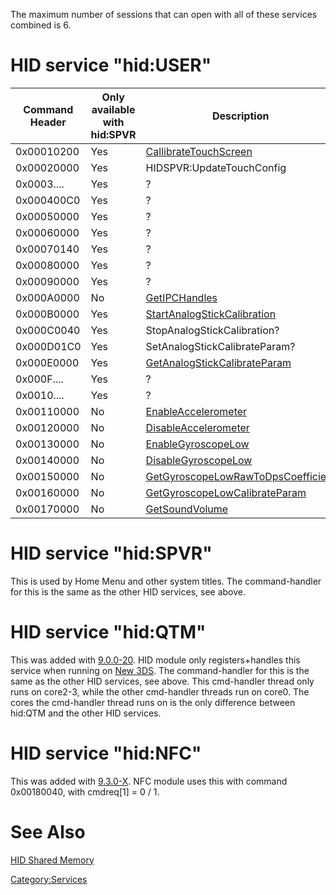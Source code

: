 The maximum number of sessions that can open with all of these services
combined is 6.

# HID service "hid:USER"

| Command Header | Only available with hid:SPVR | Description                                                                             |
|----------------|------------------------------|-----------------------------------------------------------------------------------------|
| 0x00010200     | Yes                          | [CallibrateTouchScreen](HIDSPVR:CallibrateTouch "wikilink")                             |
| 0x00020000     | Yes                          | HIDSPVR:UpdateTouchConfig                                                               |
| 0x0003....     | Yes                          | ?                                                                                       |
| 0x000400C0     | Yes                          | ?                                                                                       |
| 0x00050000     | Yes                          | ?                                                                                       |
| 0x00060000     | Yes                          | ?                                                                                       |
| 0x00070140     | Yes                          | ?                                                                                       |
| 0x00080000     | Yes                          | ?                                                                                       |
| 0x00090000     | Yes                          | ?                                                                                       |
| 0x000A0000     | No                           | [GetIPCHandles](HID:GetIPCHandles "wikilink")                                           |
| 0x000B0000     | Yes                          | [StartAnalogStickCalibration](HID:StartAnalogStickCalibration "wikilink")               |
| 0x000C0040     | Yes                          | StopAnalogStickCalibration?                                                             |
| 0x000D01C0     | Yes                          | SetAnalogStickCalibrateParam?                                                           |
| 0x000E0000     | Yes                          | [GetAnalogStickCalibrateParam](HID:GetAnalogStickCalibrateParam "wikilink")             |
| 0x000F....     | Yes                          | ?                                                                                       |
| 0x0010....     | Yes                          | ?                                                                                       |
| 0x00110000     | No                           | [EnableAccelerometer](HID:EnableAccelerometer "wikilink")                               |
| 0x00120000     | No                           | [DisableAccelerometer](HID:DisableAccelerometer "wikilink")                             |
| 0x00130000     | No                           | [EnableGyroscopeLow](HID:EnableGyroscopeLow "wikilink")                                 |
| 0x00140000     | No                           | [DisableGyroscopeLow](HID:DisableGyroscopeLow "wikilink")                               |
| 0x00150000     | No                           | [GetGyroscopeLowRawToDpsCoefficient](HID:GetGyroscopeLowRawToDpsCoefficient "wikilink") |
| 0x00160000     | No                           | [GetGyroscopeLowCalibrateParam](HID:GetGyroscopeLowCalibrateParam "wikilink")           |
| 0x00170000     | No                           | [GetSoundVolume](HID:GetSoundVolume "wikilink")                                         |

# HID service "hid:SPVR"

This is used by Home Menu and other system titles. The command-handler
for this is the same as the other HID services, see above.

# HID service "hid:QTM"

This was added with [9.0.0-20](9.0.0-20 "wikilink"). HID module only
registers+handles this service when running on [New
3DS](New_3DS "wikilink"). The command-handler for this is the same as
the other HID services, see above. This cmd-handler thread only runs on
core2-3, while the other cmd-handler threads run on core0. The cores the
cmd-handler thread runs on is the only difference between hid:QTM and
the other HID services.

# HID service "hid:NFC"

This was added with [9.3.0-X](9.3.0-21 "wikilink"). NFC module uses this
with command 0x00180040, with cmdreq\[1\] = 0 / 1.

# See Also

[HID Shared Memory](HID_Shared_Memory "wikilink")

[Category:Services](Category:Services "wikilink")